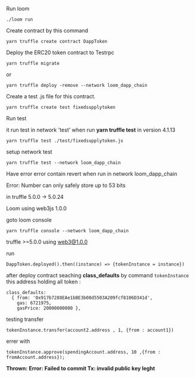Run loom

    ./loom run

Create contract by this command

    yarn truffle create contract DappToken

Deploy the ERC20 token contract to Testrpc

    yarn truffle migrate

or

    yarn truffle deploy -remove --network loom_dapp_chain

Create a test .js file for this contract.

    yarn truffle create test fixedsupplytoken

Run test

it run test in network 'test' when run **yarn truffle test** in version 4.1.13

    yarn truffle test ./test/fixedsupplytoken.js

setup network test

    yarn truffle test --network loom_dapp_chain

Have error
error contain revert when run in network loom_dapp_chain

Error: Number can only safely store up to 53 bits

in truffle 5.0.0 -> 5.0.24

Loom using web3js 1.0.0

goto loom console

    yarn truffle console --network loom_dapp_chain

truffle >=5.0.0 using web3@1.0.0

run

    DappToken.deployed().then((instance) => {tokenInstance = instance})

after deploy contract seaching **class_defaults** by command `tokenInstance` this address holding all token :

    class_defaults:
      { from: '0x917b7288EAe1bBE3b08d5503A209fcf8106D341d',
        gas: 6721975,
        gasPrice: 20000000000 },

testing transfer

    tokenInstance.transfer(account2.address , 1, {from : account1})

errer with

    tokenInstance.approve(spendingAccount.address, 10 ,{from : fromAccount.address});

**Thrown:**
**Error: Failed to commit Tx: invalid public key leght**

